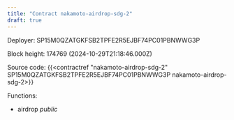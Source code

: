 ```yaml
---
title: "Contract nakamoto-airdrop-sdg-2"
draft: true
---
```

Deployer: SP15M0QZATGKFSB2TPFE2R5EJBF74PC01PBNWWG3P


 



Block height: 174769 (2024-10-29T21:18:46.000Z)

Source code: {{<contractref "nakamoto-airdrop-sdg-2" SP15M0QZATGKFSB2TPFE2R5EJBF74PC01PBNWWG3P nakamoto-airdrop-sdg-2>}}

Functions:

* airdrop _public_
